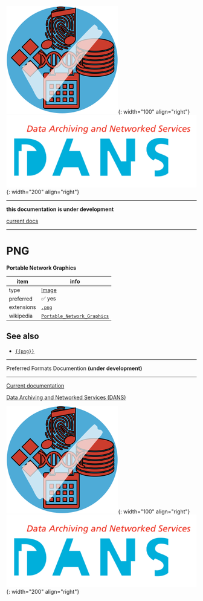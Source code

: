 ![img](../images/formats.png){: width="100" align="right"}
![img](../images/DANS.png){: width="200" align="right"}

---

**this documentation is under development**

[current docs]({{preferredFormats}})

---



# PNG

**Portable Network Graphics**

item | info
--- | ---
type | [Image](../dataTypes/image.md)
preferred | ✅ yes
extensions | [`.png`](../extensions/png.md)
wikipedia | [`Portable_Network_Graphics`]({{wikipedia}}/Portable_Network_Graphics)



## See also
*   [`{{png}}`]({{png}})




---

Preferred Formats Documention **(under development)**

---

[Current documentation]({{preferredFormats}})

[Data Archiving and Networked Services (DANS)]({{dans}})

![img](../images/formats.png){: width="100" align="right"}
![img](../images/DANS.png){: width="200" align="right"}
